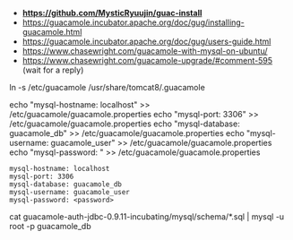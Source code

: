 * **https://github.com/MysticRyuujin/guac-install**
* https://guacamole.incubator.apache.org/doc/gug/installing-guacamole.html
* https://guacamole.incubator.apache.org/doc/gug/users-guide.html
* https://www.chasewright.com/guacamole-with-mysql-on-ubuntu/
* https://www.chasewright.com/guacamole-upgrade/#comment-595 (wait for a reply)

ln -s /etc/guacamole /usr/share/tomcat8/.guacamole
 
echo "mysql-hostname: localhost" >> /etc/guacamole/guacamole.properties
echo "mysql-port: 3306" >> /etc/guacamole/guacamole.properties
echo "mysql-database: guacamole_db" >> /etc/guacamole/guacamole.properties
echo "mysql-username: guacamole_user" >> /etc/guacamole/guacamole.properties
echo "mysql-password: <password>" >> /etc/guacamole/guacamole.properties
```
mysql-hostname: localhost
mysql-port: 3306
mysql-database: guacamole_db
mysql-username: guacamole_user
mysql-password: <password>
```
 
cat guacamole-auth-jdbc-0.9.11-incubating/mysql/schema/*.sql | mysql -u root -p<password> guacamole_db
